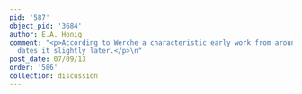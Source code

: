 ```yaml
---
pid: '587'
object_pid: '3684'
author: E.A. Honig
comment: "<p>According to Werche a characteristic early work from around 1600; Ertz
  dates it slightly later.</p>\n"
post_date: 07/09/13
order: '586'
collection: discussion
---
```

